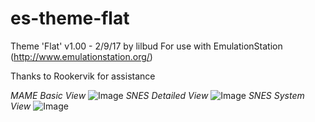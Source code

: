# es-theme-flat
Theme 'Flat' v1.00 - 2/9/17 by lilbud
For use with EmulationStation (http://www.emulationstation.org/)

Thanks to Rookervik for assistance

*MAME Basic View*
![Image](http://i.imgur.com/bgJw4JP.png)
*SNES Detailed View*
![Image](http://i.imgur.com/qty1F7m.png)
*SNES System View*
![Image](http://i.imgur.com/3Zc5zX7.png)

